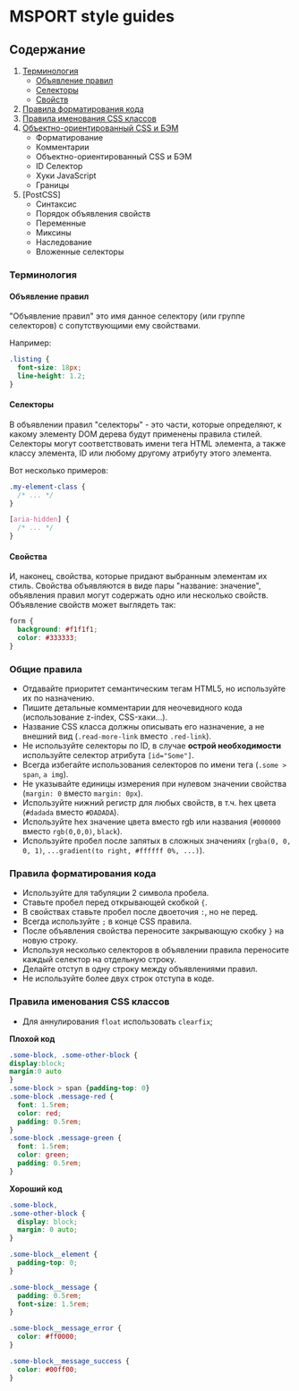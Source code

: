 # MSPORT style guides

<h2 id="table-of-contents">Содержание</h2>

1. [Терминология](#terminology)
    - [Объявление правил](#rule-declaration)
    - [Селекторы](#selectors)
    - [Свойств](#properties)
1. [Правила форматирования кода](#css-format)
1. [Правила именования CSS классов](#css-class-name)
1. [Объектно-ориентированный CSS и БЭМ](#css-ocss-bem)
    - Форматирование
    - Комментарии
    - Объектно-ориентированный CSS и БЭМ
    - ID Селектор
    - Хуки JavaScript
    - Границы
1. [PostCSS] 
    - Синтаксис 
    - Порядок объявления свойств 
    - Переменные 
    - Миксины 
    - Наследование 
    - Вложенные селекторы

<h3 id="terminology">Терминология</h3>

<h4 id="rule-declaration">Объявление правил</h4>
"Объявление правил" это имя данное селектору (или группе селекторов) с сопутствующими ему свойствами. 

Например:

```css
.listing {
  font-size: 18px;
  line-height: 1.2;
}
```


<h4 id="selectors">Селекторы</h4>

В объявлении правил "селекторы" - это части, которые определяют, к какому элементу DOM дерева будут применены правила стилей. Селекторы могут соответствовать имени тега HTML элемента, а также классу элемента, ID или любому другому атрибуту этого элемента. 

Вот несколько примеров:

```css
.my-element-class {
  /* ... */
}
```
```css
[aria-hidden] {
  /* ... */
}
```


<h4 id="properties">Свойства</h4>

И, наконец, свойства, которые придают выбранным элементам их стиль. Свойства объявляются в виде пары "название: значение", объявления правил могут содержать одно или несколько свойств. Объявление свойств может выглядеть так:

```css
form {
  background: #f1f1f1;
  color: #333333;
}
```


<h3 id="css-rules-base">Общие правила</h2>

  - Отдавайте приоритет семантическим тегам HTML5, но используйте их по назначению.
  - Пишите детальные комментарии для неочевидного кода (использование z-index, CSS-хаки...).
  - Название CSS класса должны описывать его назначение, а не внешний вид (`.read-more-link` вместо `.red-link`).
  - Не используйте селекторы по ID, в случае **острой необходимости** используйте селектор атрибута `[id="Some"]`.
  - Всегда избегайте использования селекторов по имени тега (`.some > span`, `a img`).
  - Не указывайте единицы измерения при нулевом значении свойства (`margin: 0` вместо `margin: 0px`).
  - Используйте нижний регистр для любыx свойств, в т.ч. hex цвета (`#dadada` вместо `#DADADA`).
  - Используйте hex значение цвета вместо rgb или названия (`#000000` вместо `rgb(0,0,0)`, `black`).
  - Используйте пробел после запятых в сложных значениях (`rgba(0, 0, 0, 1)`, `...gradient(to right, #ffffff 0%, ...)`).


<h3 id="css-rules-format">Правила форматирования кода</h2>

  - Используйте для табуляции 2 символа пробела.
  - Ставьте пробел перед открывающей скобкой `{`.
  - В свойствах ставьте пробел после двоеточия `:`, но не перед.
  - Всегда используйте `;` в конце CSS правила.
  - После объявления свойства переносите закрывающую скобку `}` на новую строку.
  - Используя несколько селекторов в объявлении правила переносите каждый селектор на отдельную строку.
  - Делайте отступ в одну строку между объявлениями правил.
  - Не используйте более двух строк отступа в коде.


<h3 id="css-rules-naming">Правила именования CSS классов</h2>

  - Для аннулирования `float` использовать `clearfix`;

  
**Плохой код**
```css
.some-block, .some-other-block {
display:block;
margin:0 auto
}
.some-block > span {padding-top: 0}
.some-block .message-red {
  font: 1.5rem;
  color: red;
  padding: 0.5rem;
}
.some-block .message-green {
  font: 1.5rem;
  color: green;
  padding: 0.5rem;
}
```

**Хороший код**
```css
.some-block,
.some-other-block {
  display: block;
  margin: 0 auto;
}

.some-block__element {
  padding-top: 0;
}

.some-block__message {
  padding: 0.5rem;
  font-size: 1.5rem;
}

.some-block__message_error {
  color: #ff0000;
}

.some-block__message_success {
  color: #00ff00;
}
```
